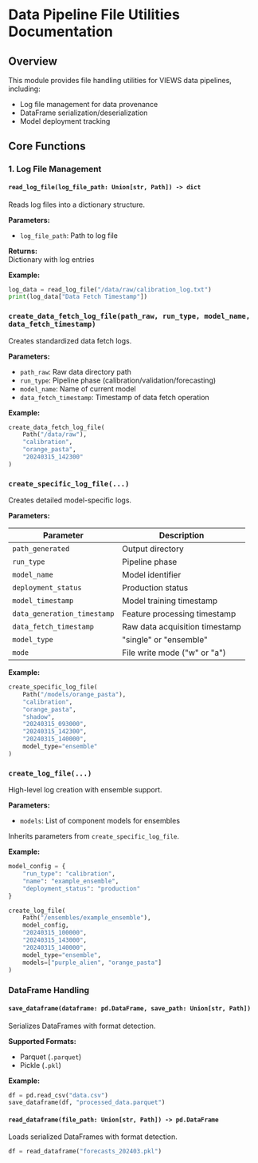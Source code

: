 # Data Pipeline File Utilities Documentation

## Overview
This module provides file handling utilities for VIEWS data pipelines, including:
- Log file management for data provenance
- DataFrame serialization/deserialization
- Model deployment tracking

## Core Functions

### 1. Log File Management

#### `read_log_file(log_file_path: Union[str, Path]) -> dict`
Reads log files into a dictionary structure.

**Parameters:**
- `log_file_path`: Path to log file

**Returns:**  
Dictionary with log entries

**Example:**
```python
log_data = read_log_file("/data/raw/calibration_log.txt")
print(log_data["Data Fetch Timestamp"])
```

### `create_data_fetch_log_file(path_raw, run_type, model_name, data_fetch_timestamp)`

Creates standardized data fetch logs.

**Parameters:**

- `path_raw`: Raw data directory path
- `run_type`: Pipeline phase (calibration/validation/forecasting)
- `model_name`: Name of current model
- `data_fetch_timestamp`: Timestamp of data fetch operation

**Example:**

```python
create_data_fetch_log_file(
    Path("/data/raw"),
    "calibration",
    "orange_pasta",
    "20240315_142300"
)
```

### `create_specific_log_file(...)`

Creates detailed model-specific logs.

**Parameters:**

| Parameter                 | Description                          |
|---------------------------|--------------------------------------|
| `path_generated`          | Output directory                     |
| `run_type`                | Pipeline phase                       |
| `model_name`              | Model identifier                     |
| `deployment_status`       | Production status                    |
| `model_timestamp`         | Model training timestamp             |
| `data_generation_timestamp` | Feature processing timestamp        |
| `data_fetch_timestamp`    | Raw data acquisition timestamp       |
| `model_type`              | "single" or "ensemble"               |
| `mode`                    | File write mode ("w" or "a")         |

**Example:**
```python
create_specific_log_file(
    Path("/models/orange_pasta"),
    "calibration",
    "orange_pasta",
    "shadow",
    "20240315_093000",
    "20240315_142300",
    "20240315_140000",
    model_type="ensemble"
)
```

### `create_log_file(...)`

High-level log creation with ensemble support.

**Parameters:**

- `models`: List of component models for ensembles

Inherits parameters from `create_specific_log_file`.

**Example:**
```python
model_config = {
    "run_type": "calibration",
    "name": "example_ensemble",
    "deployment_status": "production"
}

create_log_file(
    Path("/ensembles/example_ensemble"),
    model_config,
    "20240315_100000",
    "20240315_143000", 
    "20240315_140000",
    model_type="ensemble",
    models=["purple_alien", "orange_pasta"]
)
```

### DataFrame Handling

#### `save_dataframe(dataframe: pd.DataFrame, save_path: Union[str, Path])`

Serializes DataFrames with format detection.

**Supported Formats:**

- Parquet (`.parquet`)
- Pickle (`.pkl`)

**Example:**
```python
df = pd.read_csv("data.csv")
save_dataframe(df, "processed_data.parquet")
```

#### `read_dataframe(file_path: Union[str, Path]) -> pd.DataFrame`

Loads serialized DataFrames with format detection.

```python
df = read_dataframe("forecasts_202403.pkl")
```


